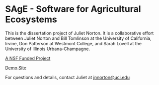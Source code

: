 # SAgE - Software for Agricultural Ecosystems

This is the dissertation project of Juliet Norton. It is a collaborative effort between Juliet Norton and Bill Tomlinson at the University of California, Irvine, Don Patterson at Westmont College, and Sarah Lovell at the University of Illinois Urbana-Champagne.

[A NSF Funded Project](https://www.nsf.gov/awardsearch/showAward?AWD_ID=1442749)

[Demo Site](https://sage-pdb.herokuapp.com/)

For questions and details, contact Juliet at jnnorton@uci.edu
